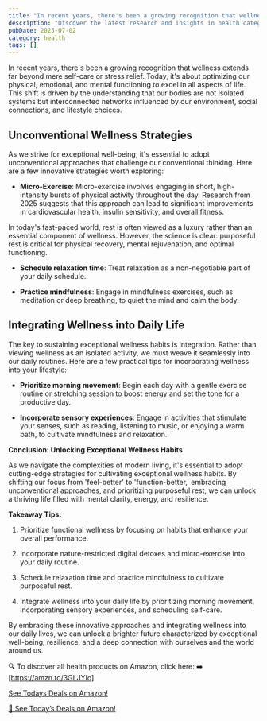 ```yaml
---
title: "In recent years, there's been a growing recognition that wellness extends far be"
description: "Discover the latest research and insights in health category on MindVerse Daily."
pubDate: 2025-07-02
category: health
tags: []
---
```


In recent years, there's been a growing recognition that wellness extends far beyond mere self-care or stress relief. Today, it's about optimizing our physical, emotional, and mental functioning to excel in all aspects of life. This shift is driven by the understanding that our bodies are not isolated systems but interconnected networks influenced by our environment, social connections, and lifestyle choices.

## **Unconventional Wellness Strategies**

As we strive for exceptional well-being, it's essential to adopt unconventional approaches that challenge our conventional thinking. Here are a few innovative strategies worth exploring:

* **Micro-Exercise**: Micro-exercise involves engaging in short, high-intensity bursts of physical activity throughout the day. Research from 2025 suggests that this approach can lead to significant improvements in cardiovascular health, insulin sensitivity, and overall fitness.

In today's fast-paced world, rest is often viewed as a luxury rather than an essential component of wellness. However, the science is clear: purposeful rest is critical for physical recovery, mental rejuvenation, and optimal functioning.

* **Schedule relaxation time**: Treat relaxation as a non-negotiable part of your daily schedule.

* **Practice mindfulness**: Engage in mindfulness exercises, such as meditation or deep breathing, to quiet the mind and calm the body.

## **Integrating Wellness into Daily Life**

The key to sustaining exceptional wellness habits is integration. Rather than viewing wellness as an isolated activity, we must weave it seamlessly into our daily routines. Here are a few practical tips for incorporating wellness into your lifestyle:

* **Prioritize morning movement**: Begin each day with a gentle exercise routine or stretching session to boost energy and set the tone for a productive day.

* **Incorporate sensory experiences**: Engage in activities that stimulate your senses, such as reading, listening to music, or enjoying a warm bath, to cultivate mindfulness and relaxation.

**Conclusion: Unlocking Exceptional Wellness Habits**

As we navigate the complexities of modern living, it's essential to adopt cutting-edge strategies for cultivating exceptional wellness habits. By shifting our focus from 'feel-better' to 'function-better,' embracing unconventional approaches, and prioritizing purposeful rest, we can unlock a thriving life filled with mental clarity, energy, and resilience.

**Takeaway Tips:**

1. Prioritize functional wellness by focusing on habits that enhance your overall performance.

2. Incorporate nature-restricted digital detoxes and micro-exercise into your daily routine.

3. Schedule relaxation time and practice mindfulness to cultivate purposeful rest.

4. Integrate wellness into your daily life by prioritizing morning movement, incorporating sensory experiences, and scheduling self-care.

By embracing these innovative approaches and integrating wellness into our daily lives, we can unlock a brighter future characterized by exceptional well-being, resilience, and a deep connection with ourselves and the world around us.

🔍 To discover all health products on Amazon, click here:
➡️ [https://amzn.to/3GLJYIo]

[ See Todays Deals on Amazon!](https://amzn.to/3UjsCWp)

[🛒 See Today’s Deals on Amazon!](https://amzn.to/3UjsCWp)